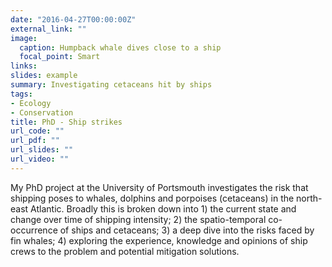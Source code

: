 ```yaml
---
date: "2016-04-27T00:00:00Z"
external_link: ""
image:
  caption: Humpback whale dives close to a ship
  focal_point: Smart
links:
slides: example
summary: Investigating cetaceans hit by ships
tags:
- Ecology
- Conservation
title: PhD - Ship strikes
url_code: ""
url_pdf: ""
url_slides: ""
url_video: ""
---
```


My PhD project at the University of Portsmouth investigates the risk that shipping poses to whales, dolphins and porpoises (cetaceans) in the north-east Atlantic. Broadly this is broken down into 1) the current state and change over time of shipping intensity; 2) the spatio-temporal co-occurrence of ships and cetaceans; 3) a deep dive into the risks faced by fin whales; 4) exploring the experience, knowledge and opinions of ship crews to the problem and potential mitigation solutions. 